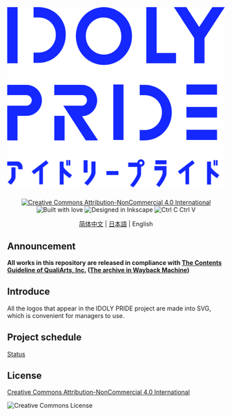 <h2 align="center">

![IDOLY PRIDE Logo](Logo/idoly-pride-logo-full-blue.svg)

</h2>

<div align="center">

[![Creative Commons Attribution-NonCommercial 4.0 International](https://forthebadge.com/images/badges/cc-by-nd.svg)](http://creativecommons.org/licenses/by-nc/4.0/) ![Built with love](https://forthebadge.com/images/badges/built-with-love.svg) ![Designed in Inkscape](https://forthebadge.com/images/badges/designed-in-inkscape.svg) ![Ctrl C Ctrl V](https://forthebadge.com/images/badges/ctrl-c-ctrl-v.svg)

[简体中文](README.md) | [日本語](README.ja.md) | English

</div>

## Announcement
__All works in this repository are released in compliance with [The Contents Guideline of QualiArts, Inc.](https://qualiarts.jp/guideline/) ([The archive in Wayback Machine](https://web.archive.org/web/20210804165602/https://qualiarts.jp/guideline))__

## Introduce
All the logos that appear in the IDOLY PRIDE project are made into SVG, which is convenient for managers to use.

## Project schedule

[Status](Status.md)

## License

[Creative Commons Attribution-NonCommercial 4.0 International](http://creativecommons.org/licenses/by-nc/4.0/)

![Creative Commons License](https://i.creativecommons.org/l/by-nc/4.0/88x31.png)